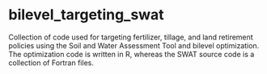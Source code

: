 # bilevel_targeting_swat
Collection of code used for targeting fertilizer, tillage, and land retirement policies using the Soil and Water Assessment Tool and bilevel optimization. The optimization code is written in R, whereas the SWAT source code is a collection of Fortran files.  
